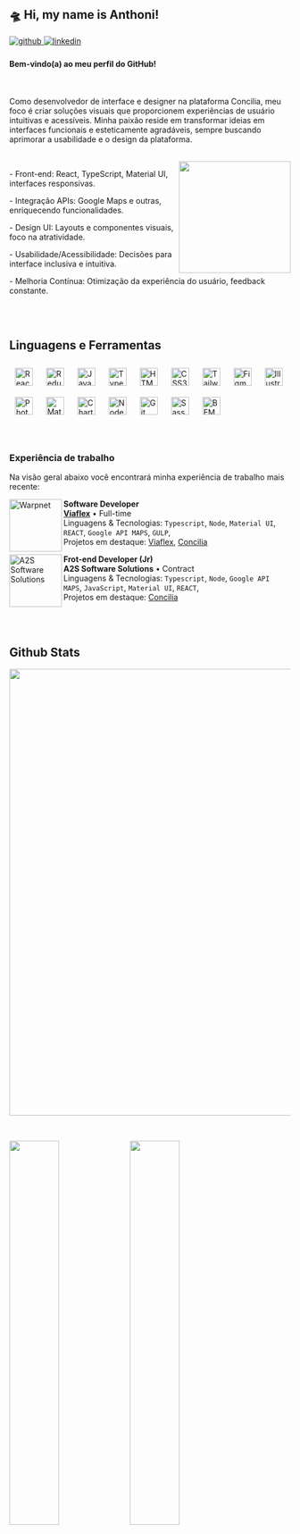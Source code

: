 ## 🛸 Hi, my name is Anthoni!  

<a href="https://github.com/anthonibs" target="_blank">
<img src=https://img.shields.io/badge/github-%2324292e.svg?&style=for-the-badge&logo=github&logoColor=white alt=github style="margin-bottom: 5px;" />
</a>
<a href="https://linkedin.com/in/anthoni-broering-dos-santos" target="_blank">
<img src=https://img.shields.io/badge/linkedin-%231E77B5.svg?&style=for-the-badge&logo=linkedin&logoColor=white alt=linkedin style="margin-bottom: 5px;" />
</a>  


<h4>Bem-vindo(a) ao meu perfil do GitHub!</h4>

<br/>

<p align="left"> 
  Como desenvolvedor de interface e designer na plataforma Concilia, meu foco é criar soluções visuais que proporcionem experiências de usuário intuitivas e acessíveis. Minha paixão reside em transformar ideias em interfaces funcionais e esteticamente agradáveis, sempre buscando aprimorar a usabilidade e o design da plataforma.  
</p>

 <br/>

 <img src="https://media0.giphy.com/media/v1.Y2lkPTc5MGI3NjExbXN6d2IzOXd5OHI2YzlzeXlsYTcyOWNseTJxY2JvbmJ1OHRkODViayZlcD12MV9pbnRlcm5hbF9naWZfYnlfaWQmY3Q9Zw/SsWUs30gH6nL28uZdX/giphy.gif" min-width="200px" max-width="200px" width="200" align="right"  />

<p align="left"> 
   - Front-end: React, TypeScript, Material UI, interfaces responsivas. 
</p>

<p align="left">
  - Integração APIs: Google Maps e outras, enriquecendo funcionalidades.  
</p>

<p align="left">
  - Design UI: Layouts e componentes visuais, foco na atratividade.  
</p>

<p align="left">
  - Usabilidade/Acessibilidade: Decisões para interface inclusiva e intuitiva.  
</p>

<p align="left">
  - Melhoria Contínua: Otimização da experiência do usuário, feedback constante.  
</p>


<br/>
<br/>

## Linguagens e Ferramentas
<div>  
  <a href="https://reactjs.org/" target="_blank"><img style="margin: 10px" src="https://profilinator.rishav.dev/skills-assets/react-original-wordmark.svg" alt="React" height="32" /></a>  
  <a href="https://redux.js.org/" target="_blank"><img style="margin: 10px" src="https://profilinator.rishav.dev/skills-assets/redux-original.svg" alt="Redux" height="32" /></a>  
  <a href="https://www.javascript.com/" target="_blank"><img style="margin: 10px" src="https://profilinator.rishav.dev/skills-assets/javascript-original.svg" alt="JavaScript" height="32" /></a>  
  <a href="https://www.typescriptlang.org/" target="_blank"><img style="margin: 10px" src="https://profilinator.rishav.dev/skills-assets/typescript-original.svg" alt="TypeScript" height="32" /></a>  
  <a href="https://en.wikipedia.org/wiki/HTML5" target="_blank"><img style="margin: 10px" src="https://profilinator.rishav.dev/skills-assets/html5-original-wordmark.svg" alt="HTML5" height="32" /></a>  
  <a href="https://www.w3schools.com/css/" target="_blank"><img style="margin: 10px" src="https://profilinator.rishav.dev/skills-assets/css3-original-wordmark.svg" alt="CSS3" height="32" /></a>  
  <a href="https://www.tailwindcss.com/" target="_blank"><img style="margin: 10px" src="https://profilinator.rishav.dev/skills-assets/tailwindcss.svg" alt="Tailwind CSS" height="32" /></a>  
  <a href="https://www.figma.com/" target="_blank"><img style="margin: 10px" src="https://profilinator.rishav.dev/skills-assets/figma-icon.svg" alt="Figma" height="32" /></a>  
  <a href="https://www.adobe.com/in/products/illustrator.html" target="_blank"><img style="margin: 10px" src="https://profilinator.rishav.dev/skills-assets/adobe_illustrator-icon.svg" alt="Illustrator" height="32" /></a>  
  <a href="https://www.adobe.com/in/products/photoshop.html" target="_blank"><img style="margin: 10px" src="https://profilinator.rishav.dev/skills-assets/photoshop-plain.svg" alt="Photoshop" height="32" /></a>  
  <a href="https://mui.com/" target="_blank"><img style="margin: 10px" src="https://profilinator.rishav.dev/skills-assets/mui.png" alt="Material UI" height="32" /></a>  
  <a href="https://www.chartjs.org/" target="_blank"><img style="margin: 10px" src="https://profilinator.rishav.dev/skills-assets/logo-title.svg" alt="Chart.js" height="32" /></a>  
  <a href="https://nodejs.org/" target="_blank"><img style="margin: 10px" src="https://profilinator.rishav.dev/skills-assets/nodejs-original-wordmark.svg" alt="Node.js" height="32" /></a>  
  <a href="https://github.com/" target="_blank"><img style="margin: 10px" src="https://profilinator.rishav.dev/skills-assets/git-scm-icon.svg" alt="Git" height="32" /></a>  
  <a href="https://sass-lang.com/" target="_blank"><img style="margin: 10px" src="https://profilinator.rishav.dev/skills-assets/sass-original.svg" alt="Sass" height="32" /></a>  
  <a href="http://getbem.com/" target="_blank"><img style="margin: 10px" src="https://profilinator.rishav.dev/skills-assets/bem.svg" alt="BEM" height="32" /></a>  
</div>  

<br/>  
<br/>  



### Experiência de trabalho

Na visão geral abaixo você encontrará minha experiência de trabalho mais recente:

[<img align="left" height="94px" width="94px" alt="Warpnet" src="https://github.com/user-attachments/assets/bbaa91df-3cf7-4ad2-bc67-23140b86c067"/>](https://www.linkedin.com/company/viaflex/)

**Software Developer** \
[**Viaflex**](https://www.linkedin.com/company/viaflex) • Full-time \
Linguagens & Tecnologias: `Typescript`, `Node`, `Material UI`, `REACT`, `Google API MAPS`, `GULP`,\
Projetos em destaque: [Viaflex](https://viaflex.com.br/), [Concilia](https://concilia.viaflex.com.br)
<br/>

<img  align="left" height="94px" width="94px" alt="A2S Software Solutions" src="https://github.com/user-attachments/assets/ecc5ead3-9854-4fcb-ba35-9ffc5112f1ac"/>

**Frot-end Developer (Jr)** \
**A2S Software Solutions** • Contract \
Linguagens & Tecnologias: `Typescript`, `Node`, `Google API MAPS`, `JavaScript`, `Material UI`, `REACT`,\
Projetos em destaque: [Concilia](https://concilia.viaflex.com.br)
<br/>


<br/> <br/> 



## Github Stats  

<p align="center">
  <a
    href="https://github.com/anthonibs"
    title="Profile Anthonibs"
  >
    <img
      width="800"
      src="https://github-profile-trophy.vercel.app/?username=anthonibs&column=8&theme=darkhub&no-frame=true&no-bg=true&theme=tokyonight"
    />
  </a>
</p>

  <br/>

<p valign="top">
  <img src="https://github-readme-stats.vercel.app/api?username=anthonibs&show_icons=true&count_private=true&hide_border=true&theme=tokyonight" valign="top"   style="width: 42%" />
  <img src="https://github-readme-stats.vercel.app/api/top-langs/?username=anthonibs&hide_border=true&layout=compact&theme=tokyonight" valign="top"  style="width: 42%" />
</p>
 

